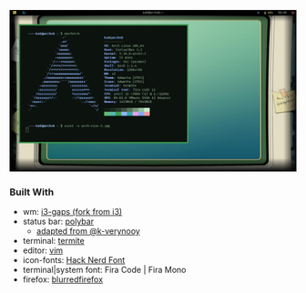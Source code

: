![demo](https://raw.githubusercontent.com/khoaHyh/dotfiles/master/basmati/arch-rice-1.jpg)

### Built With

* wm: [i3-gaps (fork from i3)](https://github.com/Airblader/i3)
* status bar: [polybar](https://github.com/polybar/polybar)
	* [adapted from @k-verynooy](https://github.com/k-vernooy/dotfiles)
* terminal: [termite](https://github.com/thestinger/termite)
* editor: [vim](https://www.vim.org/)
* icon-fonts: [Hack Nerd Font](https://www.nerdfonts.com/font-downloads)
* terminal|system font: Fira Code | Fira Mono
* firefox: [blurredfirefox](https://github.com/manilarome/blurredfox)
